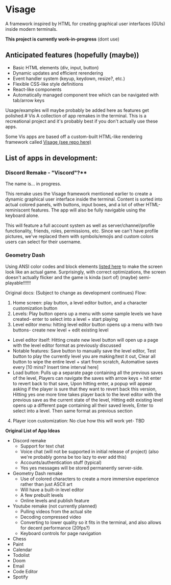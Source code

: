 # Visage
A framework inspired by HTML for creating graphical user interfaces (GUIs) inside modern terminals.

**This project is currently work-in-progress** (dont use)

## Anticipated features (hopefully (maybe))
- Basic HTML elements (div, input, button)
- Dynamic updates and efficient rerendering
- Event handler system (keyup, keydown, resize?, etc.)
- Flexible CSS-like style definitions
- React-like components
- Automatically managed component tree which can be navigated with tab/arrow keys

Usage/examples will maybe probably be added here as features get polished.# Vis
A collection of app remakes in the terminal. This is a recreational project and it's probably best if you don't actually use these apps.

Some Vis apps are based off a custom-built HTML-like rendering framework called [Visage (see repo here)](https://github.com/crystaltine/visage)

## List of apps in development:
### Discord Remake - "Viscord"?**
The name is... in progress.

This remake uses the Visage framework mentioned earlier to create a dynamic graphical user interface inside the terminal. Content is sorted into actual colored panels, with buttons, input boxes, and a lot of other HTML-reminiscent features. The app will also be fully navigable using the keyboard alone.

This will feature a full account system as well as server/channel/profile functionality, friends, roles, permissions, etc. Since we can't have profile pictures, we've replaced them with symbols/emojis and custom colors users can select for their username.

### Geometry Dash
Using ANSI color codes and block elements [listed here](https://en.wikipedia.org/wiki/Block_Elements) to make the screen look like an actual game.
Surprisingly, with correct optimizations, the screen doesn't actually flicker and the game is kinda (sort of) (maybe) semi-playable!!!!!!

Original docs: (Subject to change as development continues)
Flow:
1.	Home screen: play button, a level editor button, and a character customization button
2.	Levels: Play button opens up a menu with some sample levels we have created- enter to select into a level + start playing
3.	Level editor menu: hitting level editor button opens up a menu with two buttons- create new level + edit existing level

- Level editor itself: Hitting create new level button will open up a page with the level editor format as previously discussed
- Notable features: Save button to manually save the level editor, Test button to play the currently level you are making/test it out, Clear all button to wipe the entire level + start from scratch, Automative saves every [10 mins? Insert time interval here]
- Load button: Pulls up a separate page containing all the previous saves of the level, Players can navigate the saves with arrow keys + hit enter to revert back to that save, Upon hitting enter, a popup will appear asking if the player is sure that they want to revert back this version, Hitting yes one more time takes player back to the level editor with the previous save as the current state of the level, Hitting edit existing level opens up a different page containing all their saved levels, Enter to select into a level. Then same format as previous section
4.	Player icon customization: No clue how this will work yet- TBD

**Original List of App Ideas**
* Discord remake
  - Support for text chat
  - Voice chat (will not be supported in initial release of project) (also we're probably gonna be too lazy to ever add this)
  - Accounts/authentication stuff (typical)
  - Yes yes messages will be stored permanently server-side.
* Geometry Dash remake
  - Use of colored characters to create a more immersive experience rather than just ASCII art
  - Will have a built-in level editor
  - A few prebuilt levels
  - Online levels and publish feature
* Youtube remake (not currently planned)
  - Pulling videos from the actual site
  - Decoding compressed video
  - Converting to lower quality so it fits in the terminal, and also allows for decent performance (20fps?)
  - Keyboard controls for page navigation
* Chess
* Paint
* Calendar
* Todolist
* Doom
* Email
* Code Editor
* Spotify 

